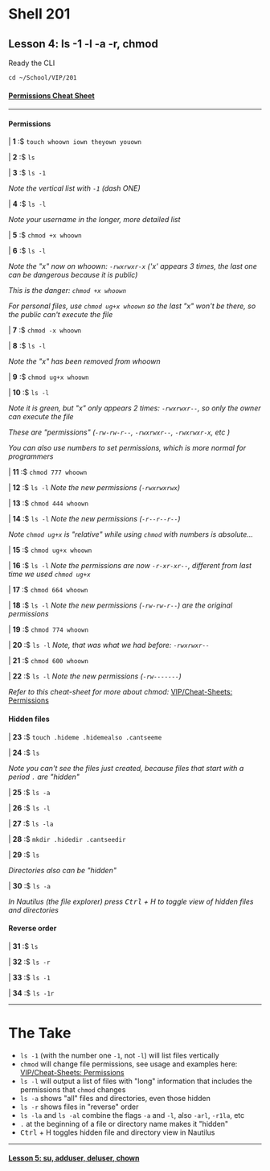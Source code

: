 # Shell 201
## Lesson 4: ls -1 -l -a -r, chmod

Ready the CLI

`cd ~/School/VIP/201`

#### [Permissions Cheat Sheet](https://github.com/inkVerb/vip/blob/master/Cheat-Sheets/Permissions.md)

___

#### Permissions

| **1** :$ `touch whoown iown theyown youown`

| **2** :$ `ls`

| **3** :$ `ls -1`

*Note the vertical list with `-1` (dash ONE)*

| **4** :$ `ls -l`

*Note your username in the longer, more detailed list*

| **5** :$ `chmod +x whoown`

| **6** :$ `ls -l`

*Note the "x" now on whoown: `-rwxrwxr-x` ('x' appears 3 times, the last one can be dangerous because it is public)*

*This is the danger: `chmod +x whoown`*

*For personal files, use `chmod ug+x whoown` so the last "x" won't be there, so the public can't execute the file*

| **7** :$ `chmod -x whoown`

| **8** :$ `ls -l`

*Note the "x" has been removed from whoown*

| **9** :$ `chmod ug+x whoown`

| **10** :$ `ls -l`

*Note it is green, but "x" only appears 2 times: `-rwxrwxr--`, so only the owner can execute the file*

*These are "permissions" (`-rw-rw-r--`, `-rwxrwxr--`, `-rwxrwxr-x`, etc )*

*You can also use numbers to set permissions, which is more normal for programmers*

| **11** :$ `chmod 777 whoown`

| **12** :$ `ls -l` *Note the new permissions (`-rwxrwxrwx`)*

| **13** :$ `chmod 444 whoown`

| **14** :$ `ls -l` *Note the new permissions (`-r--r--r--`)*

*Note `chmod ug+x` is "relative" while using `chmod` with numbers is absolute...*

| **15** :$ `chmod ug+x whoown`

| **16** :$ `ls -l` *Note the permissions are now `-r-xr-xr--`, different from last time we used `chmod ug+x`*

| **17** :$ `chmod 664 whoown`

| **18** :$ `ls -l` *Note the new permissions (`-rw-rw-r--`) are the original permissions*

| **19** :$ `chmod 774 whoown`

| **20** :$ `ls -l` *Note, that was what we had before: `-rwxrwxr--`*

| **21** :$ `chmod 600 whoown`

| **22** :$ `ls -l` *Note the new permissions (`-rw-------`)*

*Refer to this cheat-sheet for more about chmod:* [VIP/Cheat-Sheets: Permissions](https://github.com/inkVerb/VIP/blob/master/Cheat-Sheets/Permissions.md)

#### Hidden files

| **23** :$ `touch .hideme .hidemealso .cantseeme`

| **24** :$ `ls`

*Note you can't see the files just created, because files that start with a period `.` are "hidden"*

| **25** :$ `ls -a`

| **26** :$ `ls -l`

| **27** :$ `ls -la`

| **28** :$ `mkdir .hidedir .cantseedir`

| **29** :$ `ls`

*Directories also can be "hidden"*

| **30** :$ `ls -a`

*In Nautilus (the file explorer) press <kbd>Ctrl</kbd> + H to toggle view of hidden files and directories*

#### Reverse order

| **31** :$ `ls`

| **32** :$ `ls -r`

| **33** :$ `ls -1`

| **34** :$ `ls -1r`

___

# The Take

- `ls -1` (with the number one `-1`, not `-l`) will list files vertically
- `chmod` will change file permissions, see usage and examples here: [VIP/Cheat-Sheets: Permissions](https://github.com/inkVerb/VIP/blob/master/Cheat-Sheets/Permissions.md)
- `ls -l` will output a list of files with "long" information that includes the permissions that `chmod` changes
- `ls -a` shows "all" files and directories, even those hidden
- `ls -r` shows files in "reverse" order
- `ls -la` and `ls -al` combine the flags `-a` and `-l`, also `-arl`, `-r1la`, etc
- `.` at the beginning of a file or directory name makes it "hidden"
- <kbd>Ctrl</kbd> + H toggles hidden file and directory view in Nautilus
___

#### [Lesson 5: su, adduser, deluser, chown](https://github.com/inkVerb/vip/blob/master/201/Lesson-05.md)
